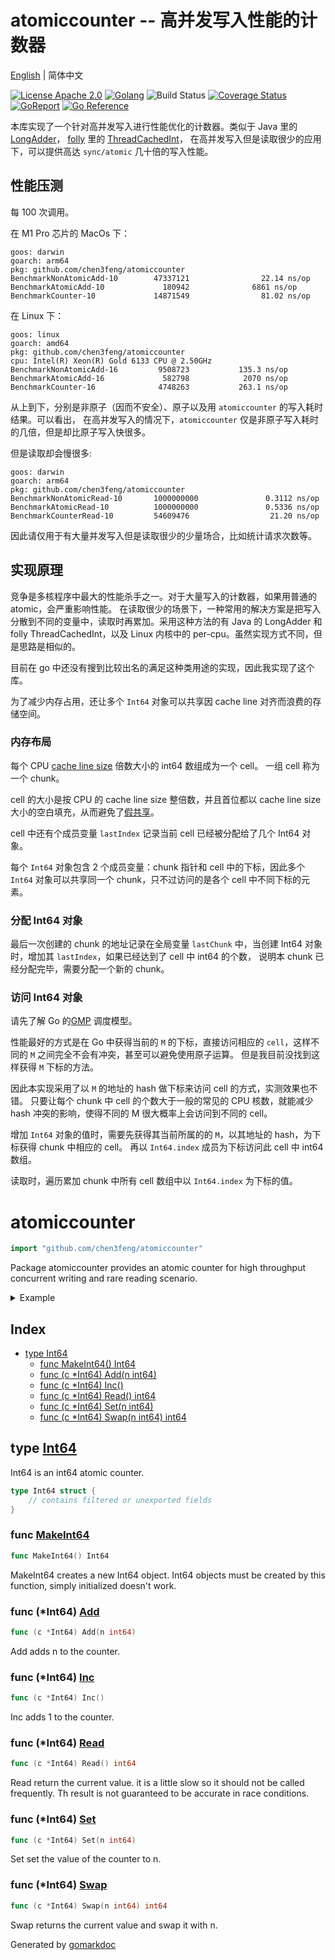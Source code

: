 # atomiccounter -- 高并发写入性能的计数器

[English](README.md) | 简体中文

[![License Apache 2.0](https://img.shields.io/badge/License-Apache_2.0-red.svg)](COPYING)
[![Golang](https://img.shields.io/badge/Language-go1.18+-blue.svg)](https://go.dev/)
![Build Status](https://github.com/chen3feng/atomiccounter/actions/workflows/go.yml/badge.svg)
[![Coverage Status](https://coveralls.io/repos/github/chen3feng/atomiccounter/badge.svg?branch=master)](https://coveralls.io/github/chen3feng/atomiccounter?branch=master)
[![GoReport](https://goreportcard.com/badge/github.com/securego/gosec)](https://goreportcard.com/report/github.com/chen3feng/atomiccounter)
[![Go Reference](https://pkg.go.dev/badge/github.com/chen3feng/atomiccounter.svg)](https://pkg.go.dev/github.com/chen3feng/atomiccounter)

本库实现了一个针对高并发写入进行性能优化的计数器。类似于 Java 里的 [LongAdder](https://segmentfault.com/a/1190000023761290)，
[folly](https://github.com/facebook/folly) 里的 [ThreadCachedInt](https://github.com/facebook/folly/blob/main/folly/docs/ThreadCachedInt.md)，
在高并发写入但是读取很少的应用下，可以提供高达 `sync/atomic` 几十倍的写入性能。

## 性能压测

每 100 次调用。

在 M1 Pro 芯片的 MacOs 下：

```console
goos: darwin
goarch: arm64
pkg: github.com/chen3feng/atomiccounter
BenchmarkNonAtomicAdd-10        47337121                22.14 ns/op
BenchmarkAtomicAdd-10             180942              6861 ns/op
BenchmarkCounter-10             14871549                81.02 ns/op
```

在 Linux 下：

```console
goos: linux
goarch: amd64
pkg: github.com/chen3feng/atomiccounter
cpu: Intel(R) Xeon(R) Gold 6133 CPU @ 2.50GHz
BenchmarkNonAtomicAdd-16    	 9508723	       135.3 ns/op
BenchmarkAtomicAdd-16       	  582798	        2070 ns/op
BenchmarkCounter-16         	 4748263	       263.1 ns/op
```

从上到下，分别是非原子（因而不安全）、原子以及用 `atomiccounter` 的写入耗时结果。可以看出，
在高并发写入的情况下，`atomiccounter` 仅是非原子写入耗时的几倍，但是却比原子写入快很多。

但是读取却会慢很多:

```console
goos: darwin
goarch: arm64
pkg: github.com/chen3feng/atomiccounter
BenchmarkNonAtomicRead-10       1000000000               0.3112 ns/op
BenchmarkAtomicRead-10          1000000000               0.5336 ns/op
BenchmarkCounterRead-10         54609476                  21.20 ns/op
```

因此请仅用于有大量并发写入但是读取很少的少量场合，比如统计请求次数等。

## 实现原理

竞争是多核程序中最大的性能杀手之一。对于大量写入的计数器，如果用普通的 atomic，会严重影响性能。
在读取很少的场景下，一种常用的解决方案是把写入分散到不同的变量中，读取时再累加。采用这种方法的有
Java 的 LongAdder 和 folly ThreadCachedInt，以及 Linux 内核中的 per-cpu。虽然实现方式不同，但是思路是相似的。

目前在 go 中还没有搜到比较出名的满足这种类用途的实现，因此我实现了这个库。

为了减少内存占用，还让多个 `Int64` 对象可以共享因 cache line 对齐而浪费的存储空间。

### 内存布局

每个 CPU [cache line size](https://en.wikipedia.org/wiki/CPU_cache#Cache_entries) 倍数大小的 int64 数组成为一个 cell。
一组 cell 称为一个 chunk。

cell 的大小是按 CPU 的 cache line size 整倍数，并且首位都以 cache line size 大小的空白填充，从而避免了[假共享](https://www.google.com/search?q=%E5%81%87%E5%85%B1%E4%BA%AB)。

cell 中还有个成员变量 `lastIndex` 记录当前 cell 已经被分配给了几个 Int64 对象。

每个 `Int64` 对象包含 2 个成员变量：chunk 指针和 cell 中的下标，因此多个 `Int64` 对象可以共享同一个 chunk，只不过访问的是各个 cell 中不同下标的元素。

### 分配 Int64 对象

最后一次创建的 chunk 的地址记录在全局变量 `lastChunk` 中，当创建 Int64 对象时，增加其 `lastIndex`，如果已经达到了 cell 中 int64 的个数，
说明本 chunk 已经分配完毕，需要分配一个新的 chunk。

### 访问 Int64 对象

请先了解 Go 的[GMP](https://www.google.com/search?q=golang+GMP) 调度模型。

性能最好的方式是在 Go 中获得当前的 `M` 的下标，直接访问相应的 `cell`，这样不同的 `M` 之间完全不会有冲突，甚至可以避免使用原子运算。
但是我目前没找到这样获得 `M` 下标的方法。

因此本实现采用了以 `M` 的地址的 hash 做下标来访问 cell 的方式，实测效果也不错。
只要让每个 chunk 中 cell 的个数大于一般的常见的 CPU 核数，就能减少 hash 冲突的影响，使得不同的 M 很大概率上会访问到不同的 cell。

增加 `Int64` 对象的值时，需要先获得其当前所属的的 `M`，以其地址的 hash，为下标获得 chunk 中相应的 cell。
再以 `Int64.index` 成员为下标访问此 cell 中 int64 数组。

读取时，遍历累加 chunk 中所有 cell 数组中以 `Int64.index` 为下标的值。

<!-- gomarkdoc:embed:start -->

<!-- Code generated by gomarkdoc. DO NOT EDIT -->

# atomiccounter

```go
import "github.com/chen3feng/atomiccounter"
```

Package atomiccounter provides an atomic counter for high throughput concurrent writing and rare reading scenario.

<details><summary>Example</summary>
<p>

```go
package main

import (
	"fmt"
	"github.com/chen3feng/atomiccounter"
	"sync"
)

func main() {
	counter := atomiccounter.MakeInt64()
	var wg sync.WaitGroup
	for i := 0; i < 100; i++ {
		wg.Add(1)
		go func() {
			counter.Inc()
			wg.Done()
		}()

	}
	wg.Wait()
	fmt.Println(counter.Read())
	counter.Set(0)
	fmt.Println(counter.Read())
}
```

#### Output

```
100
0
```

</p>
</details>

## Index

- [type Int64](<#type-int64>)
  - [func MakeInt64() Int64](<#func-makeint64>)
  - [func (c *Int64) Add(n int64)](<#func-int64-add>)
  - [func (c *Int64) Inc()](<#func-int64-inc>)
  - [func (c *Int64) Read() int64](<#func-int64-read>)
  - [func (c *Int64) Set(n int64)](<#func-int64-set>)
  - [func (c *Int64) Swap(n int64) int64](<#func-int64-swap>)


## type [Int64](<https://github.com/chen3feng/atomiccounter/blob/master/int64.go#L18-L21>)

Int64 is an int64 atomic counter.

```go
type Int64 struct {
    // contains filtered or unexported fields
}
```

### func [MakeInt64](<https://github.com/chen3feng/atomiccounter/blob/master/int64.go#L56>)

```go
func MakeInt64() Int64
```

MakeInt64 creates a new Int64 object. Int64 objects must be created by this function, simply initialized doesn't work.

### func \(\*Int64\) [Add](<https://github.com/chen3feng/atomiccounter/blob/master/int64.go#L71>)

```go
func (c *Int64) Add(n int64)
```

Add adds n to the counter.

### func \(\*Int64\) [Inc](<https://github.com/chen3feng/atomiccounter/blob/master/int64.go#L77>)

```go
func (c *Int64) Inc()
```

Inc adds 1 to the counter.

### func \(\*Int64\) [Read](<https://github.com/chen3feng/atomiccounter/blob/master/int64.go#L89>)

```go
func (c *Int64) Read() int64
```

Read return the current value. it is a little slow so it should not be called frequently. Th result is not guaranteed to be accurate in race conditions.

### func \(\*Int64\) [Set](<https://github.com/chen3feng/atomiccounter/blob/master/int64.go#L82>)

```go
func (c *Int64) Set(n int64)
```

Set set the value of the counter to n.

### func \(\*Int64\) [Swap](<https://github.com/chen3feng/atomiccounter/blob/master/int64.go#L99>)

```go
func (c *Int64) Swap(n int64) int64
```

Swap returns the current value and swap it with n.



Generated by [gomarkdoc](<https://github.com/princjef/gomarkdoc>)


<!-- gomarkdoc:embed:end -->
